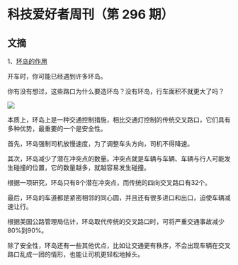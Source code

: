 # 科技爱好者周刊（第 296 期）

## 文摘

1、[环岛的作用](https://theconversation.com/what-are-roundabouts-a-transportation-engineer-explains-the-safety-benefits-of-these-circular-intersections-215412)

开车时，你可能已经遇到许多环岛。

你有没有想过，这些路口为什么要造环岛？没有环岛，行车面积不就更大了吗？

![](https://cdn.beekka.com/blogimg/asset/202310/bg2023102603.webp)

本质上，环岛上是一种交通控制措施，相比交通灯控制的传统交叉路口，它们具有多种优势，最重要的一个是安全性。

首先，环岛强制司机放慢速度，为了调整车头方向，司机不得降速。

其次，环岛减少了潜在冲突点的数量。冲突点就是车辆与车辆、车辆与行人可能发生碰撞的位置，它的数量越多，就越容易发生碰撞。

根据一项研究，环岛只有8个潜在冲突点，而传统的四向交叉路口有32个。

最后，环岛的车道都是紧密相邻的同心圆，并且还有很多进口和出口，迫使车辆减速让行。

根据美国公路管理局估计，环岛取代传统的交叉路口时，可将严重交通事故减少80%到90%。

除了安全性，环岛还有一些其他优点，比如让交通更有秩序，不会出现车辆在交叉路口乱成一团的情形，也能让司机更轻松地掉头。